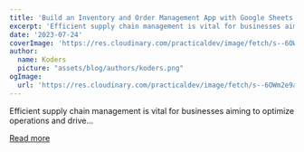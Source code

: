 ```yaml
---
title: 'Build an Inventory and Order Management App with Google Sheets and ToolJet'
excerpt: 'Efficient supply chain management is vital for businesses aiming to optimize operations and drive...'
date: '2023-07-24'
coverImage: 'https://res.cloudinary.com/practicaldev/image/fetch/s--6OWm2e9a--/c_imagga_scale,f_auto,fl_progressive,h_420,q_auto,w_1000/https://dev-to-uploads.s3.amazonaws.com/uploads/articles/k81uuvrfq82pwbggmyw4.png'
author:
  name: Koders
  picture: "assets/blog/authors/koders.png"
ogImage:
  url: 'https://res.cloudinary.com/practicaldev/image/fetch/s--6OWm2e9a--/c_imagga_scale,f_auto,fl_progressive,h_420,q_auto,w_1000/https://dev-to-uploads.s3.amazonaws.com/uploads/articles/k81uuvrfq82pwbggmyw4.png'
---
```


Efficient supply chain management is vital for businesses aiming to optimize operations and drive...

[Read more](https://dev.to/tooljet/building-an-inventory-and-order-management-app-with-google-sheets-and-tooljet-4jjf)
